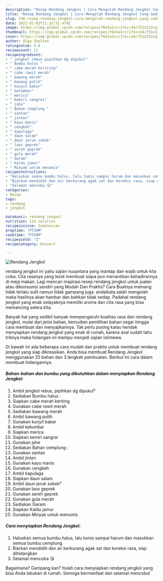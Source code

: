 ```yaml
---
description: "Resep Rendang Jengkol | Cara Mengolah Rendang Jengkol Yang Sedap"
title: "Resep Rendang Jengkol | Cara Mengolah Rendang Jengkol Yang Sedap"
slug: 536-resep-rendang-jengkol-cara-mengolah-rendang-jengkol-yang-sedap
date: 2021-01-03T11:33:51.479Z
image: https://img-global.cpcdn.com/recipes/f6e5a1ccc17ecc44/751x532cq70/rendang-jengkol-foto-resep-utama.jpg
thumbnail: https://img-global.cpcdn.com/recipes/f6e5a1ccc17ecc44/751x532cq70/rendang-jengkol-foto-resep-utama.jpg
cover: https://img-global.cpcdn.com/recipes/f6e5a1ccc17ecc44/751x532cq70/rendang-jengkol-foto-resep-utama.jpg
author: Olga Shelton
ratingvalue: 4.8
reviewcount: 11
recipeingredient:
- " jengkol rebus pipihkan dg dipukul"
- " Bumbu halus "
- " cabe merah keriting"
- " cabe rawit merah"
- " bawang merah"
- " bawang putih"
- " kunyit bakar"
- " ketumbar"
- " merica"
- " kemiri sangrai"
- " jahe"
- " Bahan cemplung "
- " santan"
- " jinten"
- " kayu manis"
- " cengkeh"
- " kapulaga"
- " daun salam"
- " daun jeruk sobek"
- " laos geprek"
- " sereh geprek"
- " gula merah"
- " Garam"
- " Kaldu jamur"
- " Minyak untuk menumis"
recipeinstructions:
- "Haluskan semua bumbu halus, lalu tumis sampai harum dan masukkan semua bumbu cemplung"
- "Biarkan mendidih dan air berkurang agak sat dan koreksi rasa, siap dihidangkan"
- "Selamat mencoba 😘"
categories:
- Resep
tags:
- rendang
- jengkol

katakunci: rendang jengkol 
nutrition: 114 calories
recipecuisine: Indonesian
preptime: "PT20M"
cooktime: "PT49M"
recipeyield: "2"
recipecategory: Dessert

---
```



![Rendang Jengkol](https://img-global.cpcdn.com/recipes/f6e5a1ccc17ecc44/751x532cq70/rendang-jengkol-foto-resep-utama.jpg)


rendang jengkol ini yaitu sajian nusantara yang mantap dan wajib untuk kita coba. Cita rasanya yang lezat membuat siapa pun menantikan kehadirannya di meja makan.
Lagi mencari inspirasi resep rendang jengkol untuk jualan atau dikonsumsi sendiri yang Mudah Dan Praktis? Cara Buatnya memang tidak terlalu sulit namun tidak gampang juga. andaikata salah mengolah maka hasilnya akan hambar dan bahkan tidak sedap. Padahal rendang jengkol yang enak selayaknya memiliki aroma dan cita rasa yang bisa memancing selera kita.



Banyak hal yang sedikit banyak mempengaruhi kualitas rasa dari rendang jengkol, mulai dari jenis bahan, kemudian pemilihan bahan segar hingga cara membuat dan menyajikannya. Tak perlu pusing kalau hendak menyiapkan rendang jengkol yang enak di rumah, karena asal sudah tahu triknya maka hidangan ini mampu menjadi sajian istimewa.


Di bawah ini ada beberapa cara mudah dan praktis untuk membuat rendang jengkol yang siap dikreasikan. Anda bisa membuat Rendang Jengkol menggunakan 25 bahan dan 3 langkah pembuatan. Berikut ini cara dalam membuat hidangannya.

<!--inarticleads1-->

##### Bahan-bahan dan bumbu yang dibutuhkan dalam menyiapkan Rendang Jengkol:

1. Ambil  jengkol rebus, pipihkan dg dipukul²
1. Sediakan  Bumbu halus :
1. Siapkan  cabe merah keriting
1. Gunakan  cabe rawit merah
1. Sediakan  bawang merah
1. Ambil  bawang putih
1. Gunakan  kunyit bakar
1. Ambil  ketumbar
1. Siapkan  merica
1. Siapkan  kemiri sangrai
1. Gunakan  jahe
1. Sediakan  Bahan cemplung :
1. Gunakan  santan
1. Ambil  jinten
1. Gunakan  kayu manis
1. Gunakan  cengkeh
1. Ambil  kapulaga
1. Siapkan  daun salam
1. Ambil  daun jeruk sobek²
1. Gunakan  laos geprek
1. Gunakan  sereh geprek
1. Gunakan  gula merah
1. Sediakan  Garam
1. Siapkan  Kaldu jamur
1. Gunakan  Minyak untuk menumis




<!--inarticleads2-->

##### Cara menyiapkan Rendang Jengkol:

1. Haluskan semua bumbu halus, lalu tumis sampai harum dan masukkan semua bumbu cemplung
1. Biarkan mendidih dan air berkurang agak sat dan koreksi rasa, siap dihidangkan
1. Selamat mencoba 😘




Bagaimana? Gampang kan? Itulah cara menyiapkan rendang jengkol yang bisa Anda lakukan di rumah. Semoga bermanfaat dan selamat mencoba!
